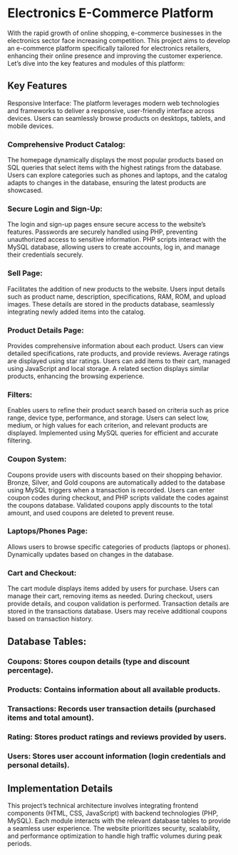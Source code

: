 # Electronics E-Commerce Platform
With the rapid growth of online shopping, e-commerce businesses in the electronics sector face increasing competition. This project aims to develop an e-commerce platform specifically tailored for electronics retailers, enhancing their online presence and improving the customer experience. Let’s dive into the key features and modules of this platform:

## Key Features
Responsive Interface: The platform leverages modern web technologies and frameworks to deliver a responsive, user-friendly interface across devices. Users can seamlessly browse products on desktops, tablets, and mobile devices.
### Comprehensive Product Catalog:
The homepage dynamically displays the most popular products based on SQL queries that select items with the highest ratings from the database.
Users can explore categories such as phones and laptops, and the catalog adapts to changes in the database, ensuring the latest products are showcased.
### Secure Login and Sign-Up:
The login and sign-up pages ensure secure access to the website’s features.
Passwords are securely handled using PHP, preventing unauthorized access to sensitive information.
PHP scripts interact with the MySQL database, allowing users to create accounts, log in, and manage their credentials securely.
### Sell Page:
Facilitates the addition of new products to the website.
Users input details such as product name, description, specifications, RAM, ROM, and upload images.
These details are stored in the products database, seamlessly integrating newly added items into the catalog.
### Product Details Page:
Provides comprehensive information about each product.
Users can view detailed specifications, rate products, and provide reviews.
Average ratings are displayed using star ratings.
Users can add items to their cart, managed using JavaScript and local storage.
A related section displays similar products, enhancing the browsing experience.
### Filters:
Enables users to refine their product search based on criteria such as price range, device type, performance, and storage.
Users can select low, medium, or high values for each criterion, and relevant products are displayed.
Implemented using MySQL queries for efficient and accurate filtering.
### Coupon System:
Coupons provide users with discounts based on their shopping behavior.
Bronze, Silver, and Gold coupons are automatically added to the database using MySQL triggers when a transaction is recorded.
Users can enter coupon codes during checkout, and PHP scripts validate the codes against the coupons database.
Validated coupons apply discounts to the total amount, and used coupons are deleted to prevent reuse.
### Laptops/Phones Page:
Allows users to browse specific categories of products (laptops or phones).
Dynamically updates based on changes in the database.
### Cart and Checkout:
The cart module displays items added by users for purchase.
Users can manage their cart, removing items as needed.
During checkout, users provide details, and coupon validation is performed.
Transaction details are stored in the transactions database.
Users may receive additional coupons based on transaction history.
## Database Tables:
### Coupons: Stores coupon details (type and discount percentage).
### Products: Contains information about all available products.
### Transactions: Records user transaction details (purchased items and total amount).
### Rating: Stores product ratings and reviews provided by users.
### Users: Stores user account information (login credentials and personal details).
## Implementation Details
This project’s technical architecture involves integrating frontend components (HTML, CSS, JavaScript) with backend technologies (PHP, MySQL). Each module interacts with the relevant database tables to provide a seamless user experience. The website prioritizes security, scalability, and performance optimization to handle high traffic volumes during peak periods.
